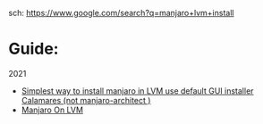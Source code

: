 sch: https://www.google.com/search?q=manjaro+lvm+install

# Guide:
2021
- [Simplest way to install manjaro in LVM use default GUI installer Calamares (not manjaro-architect )](https://youtu.be/PJilemDeYdo)
- [Manjaro On LVM](https://youtu.be/Y8Lh7aB-9io)
